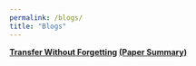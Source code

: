 ```yaml
---
permalink: /blogs/
title: "Blogs"
---
```


**[Transfer Without Forgetting](https://arxiv.org/pdf/2206.00388.pdf) [(Paper Summary)](http://nourhanb.github.io/files/twf.pdf)**